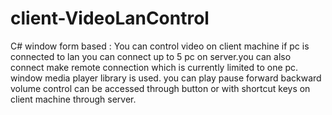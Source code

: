 # client-VideoLanControl
C# window form based : You can control video on client  machine if pc is connected to lan you can connect up to 5 pc on server.you can also connect make remote connection which is currently limited to one pc. window media player library is used. you can play pause forward backward volume control can be accessed through button or with shortcut keys on client machine through server.
